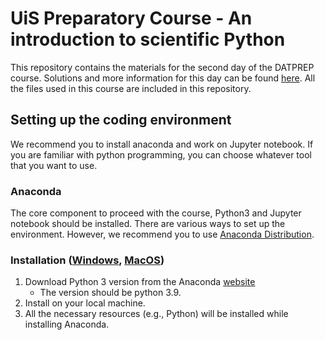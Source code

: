 # UiS Preparatory Course - An introduction to scientific Python
This repository contains the materials for the second day of the DATPREP course. Solutions and more information for this day can be found [here](http://www.ux.uis.no/~trygve-e/pythonintro.html). All the files used in this course are included in this repository.

## Setting up the coding environment 
We recommend you to install anaconda and work on Jupyter notebook. If you are familiar with python programming, you can choose whatever tool that you want to use.

### Anaconda
The core component to proceed with the course, Python3 and Jupyter notebook should be installed. There are various ways to set up the environment. However, we recommend you to use [Anaconda Distribution](https://www.anaconda.com/distribution/).

### Installation ([Windows](resources/jupyternotebook-win.pdf), [MacOS](resources/jupyternotebook-mac.pdf))
1. Download Python 3 version from the Anaconda [website](https://www.anaconda.com/distribution/)
    - The version should be python 3.9.
1. Install on your local machine.
1. All the necessary resources (e.g., Python) will be installed while installing Anaconda.

